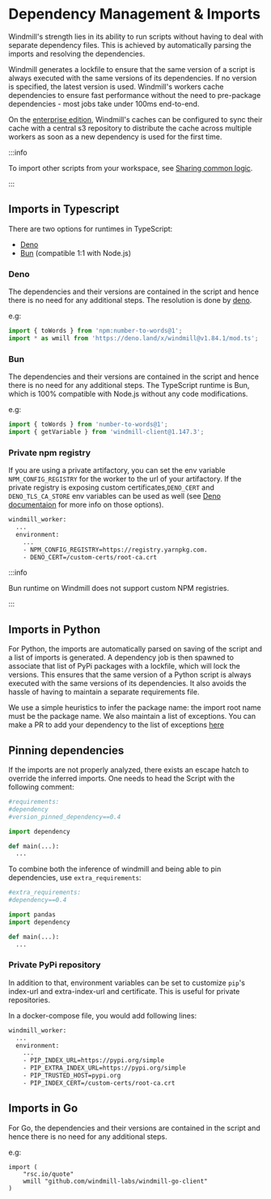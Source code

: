 # Dependency Management & Imports

Windmill's strength lies in its ability to run scripts without having to deal with separate dependency files. This is achieved by automatically parsing the imports and resolving the dependencies.

Windmill generates a lockfile to ensure that the same version of a script is always executed with the same versions of its dependencies. If no version is specified, the latest version is used. Windmill's workers cache dependencies to ensure fast performance without the need to pre-package dependencies - most jobs take under 100ms end-to-end.

On the [enterprise edition](../../misc/7_plans_details/index.mdx), Windmill's caches can be configured to sync their cache with a central s3 repository to distribute the cache across multiple workers as soon as a new dependency is used for the first time.

:::info

To import other scripts from your workspace, see [Sharing common logic](../5_sharing_common_logic/index.md).

:::

## Imports in Typescript

There are two options for runtimes in TypeScript:

- [Deno](#deno)
- [Bun](#bun) (compatible 1:1 with Node.js)

### Deno

The dependencies and their versions are contained in the script and hence there is no need for any additional steps. The resolution is done by [deno](https://deno.com/runtime).

e.g:

```ts
import { toWords } from 'npm:number-to-words@1';
import * as wmill from 'https://deno.land/x/windmill@v1.84.1/mod.ts';
```

### Bun

The dependencies and their versions are contained in the script and hence there is no need for any additional steps. The TypeScript runtime is Bun, which is 100% compatible with Node.js without any code modifications.

e.g:

```ts
import { toWords } from 'number-to-words@1';
import { getVariable } from 'windmill-client@1.147.3';
```

### Private npm registry

If you are using a private artifactory, you can set the env variable `NPM_CONFIG_REGISTRY` for the worker to the url of your artifactory. If the private registry is exposing custom certificates,`DENO_CERT` and `DENO_TLS_CA_STORE` env variables can be used as well (see [Deno documentaion](https://docs.deno.com/runtime/manual/getting_started/setup_your_environment#environment-variables) for more info on those options).

```dockerfile
windmill_worker:
  ...
  environment:
    ...
    - NPM_CONFIG_REGISTRY=https://registry.yarnpkg.com.
    - DENO_CERT=/custom-certs/root-ca.crt
```

:::info

Bun runtime on Windmill does not support custom NPM registries.

:::

## Imports in Python

For Python, the imports are automatically parsed on saving of the script and a list of imports is generated. A dependency job is then
spawned to associate that list of PyPi packages with a lockfile, which will lock
the versions. This ensures that the same version of a Python script is always
executed with the same versions of its dependencies. It also avoids the hassle
of having to maintain a separate requirements file.

We use a simple heuristics to infer the package name: the import root name must be the package name. We also maintain a list of exceptions.
You can make a PR to add your dependency to the list of exceptions [here](https://github.com/windmill-labs/windmill/blob/baac93f40140ee37548a273885c028a8e6500b6d/backend/parsers/windmill-parser-py-imports/src/lib.rs#L48)

## Pinning dependencies

If the imports are not properly analyzed, there exists an escape hatch to
override the inferred imports. One needs to head the Script with the following comment:

```python
#requirements:
#dependency
#version_pinned_dependency==0.4

import dependency

def main(...):
  ...
```

To combine both the inference of windmill and being able to pin dependencies, use `extra_requirements`:

```python
#extra_requirements:
#dependency==0.4

import pandas
import dependency

def main(...):
  ...
```

### Private PyPi repository

In addition to that, environment variables can be set to customize `pip`'s index-url and extra-index-url and certificate. 
This is useful for private repositories.

In a docker-compose file, you would add following lines:

```dockerfile
windmill_worker:
  ...
  environment:
    ...
    - PIP_INDEX_URL=https://pypi.org/simple
    - PIP_EXTRA_INDEX_URL=https://pypi.org/simple
    - PIP_TRUSTED_HOST=pypi.org
    - PIP_INDEX_CERT=/custom-certs/root-ca.crt
```

## Imports in Go

For Go, the dependencies and their versions are contained in the
script and hence there is no need for any additional steps.

e.g:

```
import (
	"rsc.io/quote"
    wmill "github.com/windmill-labs/windmill-go-client"
)
```
